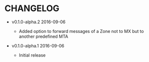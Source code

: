 # CHANGELOG

- v0.1.0-alpha.2 2016-09-06
  * Added option to forward messages of a Zone not to MX but to another predefined MTA

- v0.1.0-alpha.1 2016-09-06
  * Initial release
